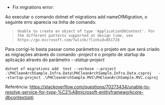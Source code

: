 - Fix migrations error:

Ao executar o comando dotnet ef migrations add nameOfMigration, o seguinte erro aparecia na linha de comando.
> `Unable to create an object of type 'ApplicationDbContext'. For the different patterns supported at design time, see https://go.microsoft.com/fwlink/?linkid=851728`

Para corrigí-lo basta passar como parâmetros o projeto em que será criado as migrações através do comando *-project* e o projeto de startup da aplicação através do parâmetro *--statup-project*

```cli
dotnet ef migrations add  test --verbose --project .\PHCleanArchSample.Infra.Data\PHCleanArchSample.Infra.Data.csproj   --startup-project .\PHCleanArchSample.MVC\PHCleanArchSample.MVC.csproj
```
Referência: https://stackoverflow.com/questions/70273434/unable-to-resolve-service-for-type-%C2%A8microsoft-entityframeworkcore-dbcontextopti